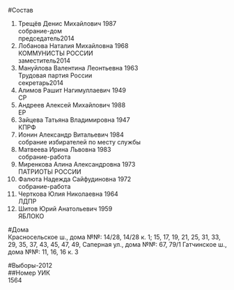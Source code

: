 #Состав  
1. Трещёв Денис Михайлович 1987  
    собрание-дом  
    председатель2014  
2. Лобанова Наталия Михайловна 1968  
    КОММУНИСТЫ РОССИИ  
    заместитель2014  
3. Мануйлова Валентина Леонтьевна 1963  
    Трудовая партия России  
    секретарь2014  
4. Алимов Рашит Нагимуллаевич 1949  
    СР  
5. Андреев Алексей Михайлович 1988  
    ЕР  
6. Зайцева Татьяна Владимировна 1947  
    КПРФ  
7. Ионин Александр Витальевич 1984  
    собрание избирателей по месту службы  
8. Матвеева Ирина Львовна 1983  
    собрание-работа  
9. Миренкова Алина Александровна 1973  
    ПАТРИОТЫ РОССИИ  
10. Фалюта Надежда Сайфудиновна 1972  
    собрание-работа  
11. Черткова Юлия Николаевна 1964  
    ЛДПР  
12. Шитов Юрий Анатольевич 1959  
    ЯБЛОКО  
  
#Дома  
Красносельское ш., дома №№: 14/28, 14/28 к. 1; 15, 17, 19, 21, 25, 31, 33, 29, 35, 37, 43, 45, 47, 49,  Саперная ул., дома №№: 67, 79/1 Гатчинское ш., дома №№: 11, 16, 16 к. 3  
  
#Выборы-2012  
##Номер УИК  
1564  
